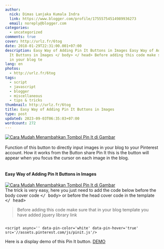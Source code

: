 ```yaml
---
author:
  nick: Dimas Lanjaka Kumala Indra
  link: https://www.blogger.com/profile/17555754514989936273
  email: noreply@blogger.com
categories:
  - uncategorized
comments: true
cover: http://urlz.fr/6tog
date: 2018-01-29T22:31:00.001+07:00
description: Easy Way of Adding Pin It Buttons in Images Easy Way of Adding Pin
  It Buttons in Images </ body> </ head> Before adding this code make sure that
  in your blog te
lang: en
photos:
  - http://urlz.fr/6tog
tags:
  - script
  - javascript
  - blogger
  - miscellaneous
  - tips & tricks
thumbnail: http://urlz.fr/6tog
title: Easy Way of Adding Pin It Buttons in Images
type: post
updated: 2023-09-03T06:35:03+07:00
wordcount: 272
---
```


<div><a href="https://urlz.fr/6tog" rel="noopener noreferer nofollow"> <img alt="Cara Mudah Menambahkan Tombol Pin It di Gambar" id="-wl-ii0" src="//urlz.fr/6tog"> </a></div><br>Function of this button to directly input images in your blog to your Pinterest account. How it works from the Button share Pin It this is the button will appear when you focus the cursor on each image in the blog.<br><br><h4> Easy Way of Adding Pin It Buttons in Images</h4><div><a href="https://urlz.fr/6to9" rel="noopener noreferer nofollow"> <img alt="Cara Mudah Menambahkan Tombol Pin It di Gambar" id="-wl-ii1" src="//urlz.fr/6to9"> </a></div>The trick is very easy, here you just need to add the code below before the body cover code <kbd>&lt;/ body&gt;</kbd> or before the head cover code in the template <kbd>&lt;/ head&gt;</kbd><br><blockquote>Before adding this code make sure that in your blog template you have added jquery library link</blockquote><pre><code><br>&lt;script async='' data-pin-color='white' data-pin-hover='true' src='//assets.pinterest.com/js/pinit.js'/&gt;<br></code></pre><div class="w3-center w3-green w3-round">Here is a display demo of this Pin It button. <a class="w3-button w3-round w3-blue" href="https://goo.gl/T13Ebr" rel="noopener noreferer nofollow">DEMO</a></div>